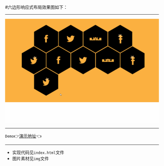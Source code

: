 #六边形响应式布局效果图如下：
***
![](img/hexagon.gif)
***
`Demo`:point_right:[演示地址](https://xm2by.github.io/page-layout/hexagon-responsive-layout/index.html):point_left:
***

* 实现代码见`index.html`文件
* 图片素材见`img`文件